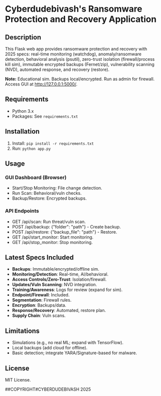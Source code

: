 # Cyberdudebivash's Ransomware Protection and Recovery Application

## Description

This Flask web app provides ransomware protection and recovery with 2025 specs: real-time monitoring (watchdog), anomaly/ransomware detection, behavioral analysis (psutil), zero-trust isolation (firewall/process kill sim), immutable encrypted backups (Fernet/zip), vulnerability scanning (NVD), automated response, and recovery (restore).

**Note:** Educational sim. Backups local/encrypted. Run as admin for firewall. Access GUI at http://127.0.0.1:5000/.

## Requirements

- Python 3.x
- Packages: See `requirements.txt`

## Installation

1. Install: `pip install -r requirements.txt`
2. Run: `python app.py`

## Usage

### GUI Dashboard (Browser)
- Start/Stop Monitoring: File change detection.
- Run Scan: Behavioral/vuln checks.
- Backup/Restore: Encrypted backups.

### API Endpoints
- GET /api/scan: Run threat/vuln scan.
- POST /api/backup: {"folder": "path"} - Create backup.
- POST /api/restore: {"backup_file": "path"} - Restore.
- GET /api/start_monitor: Start monitoring.
- GET /api/stop_monitor: Stop monitoring.

## Latest Specs Included

- **Backups**: Immutable/encrypted/offline sim.<grok-card data-id="2ae175" data-type="citation_card"></grok-card><grok-card data-id="4fd778" data-type="citation_card"></grok-card><grok-card data-id="147383" data-type="citation_card"></grok-card><grok-card data-id="ebda49" data-type="citation_card"></grok-card><grok-card data-id="1c1fb8" data-type="citation_card"></grok-card>
- **Monitoring/Detection**: Real-time, AI/behavioral.<grok-card data-id="d91a57" data-type="citation_card"></grok-card><grok-card data-id="03c9e0" data-type="citation_card"></grok-card><grok-card data-id="fb10f7" data-type="citation_card"></grok-card><grok-card data-id="867a59" data-type="citation_card"></grok-card>
- **Access Controls/Zero-Trust**: Isolation/firewall.<grok-card data-id="f2b3bf" data-type="citation_card"></grok-card><grok-card data-id="b4cbc3" data-type="citation_card"></grok-card><grok-card data-id="6dcc00" data-type="citation_card"></grok-card><grok-card data-id="8df632" data-type="citation_card"></grok-card>
- **Updates/Vuln Scanning**: NVD integration.<grok-card data-id="430bc2" data-type="citation_card"></grok-card><grok-card data-id="8fb76f" data-type="citation_card"></grok-card><grok-card data-id="7e5c50" data-type="citation_card"></grok-card>
- **Training/Awareness**: Logs for review (expand for sim).<grok-card data-id="20f94e" data-type="citation_card"></grok-card><grok-card data-id="fb19f3" data-type="citation_card"></grok-card><grok-card data-id="fc9419" data-type="citation_card"></grok-card><grok-card data-id="fdb6ea" data-type="citation_card"></grok-card>
- **Endpoint/Firewall**: Included.<grok-card data-id="0d055f" data-type="citation_card"></grok-card><grok-card data-id="0527d6" data-type="citation_card"></grok-card>
- **Segmentation**: Firewall rules.<grok-card data-id="d99ceb" data-type="citation_card"></grok-card>
- **Encryption**: Backups/data.<grok-card data-id="5ce7de" data-type="citation_card"></grok-card>
- **Response/Recovery**: Automated, restore plan.<grok-card data-id="3c957a" data-type="citation_card"></grok-card><grok-card data-id="8c5ddf" data-type="citation_card"></grok-card><grok-card data-id="3cc62f" data-type="citation_card"></grok-card>
- **Supply Chain**: Vuln scans.<grok-card data-id="d58f10" data-type="citation_card"></grok-card><grok-card data-id="c7857e" data-type="citation_card"></grok-card>

## Limitations

- Simulations (e.g., no real ML; expand with TensorFlow).
- Local backups (add cloud for offline).
- Basic detection; integrate YARA/Signature-based for malware.

## License

MIT License.

##COPYRIGHT#CYBERDUDEBIVASH  2025